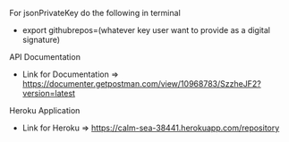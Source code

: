 For jsonPrivateKey do the following in terminal

  - export githubrepos=(whatever key user want to provide as a digital signature)

API Documentation

  - Link for Documentation => https://documenter.getpostman.com/view/10968783/SzzheJF2?version=latest
  
Heroku Application

  - Link for Heroku => https://calm-sea-38441.herokuapp.com/repository
     
  
